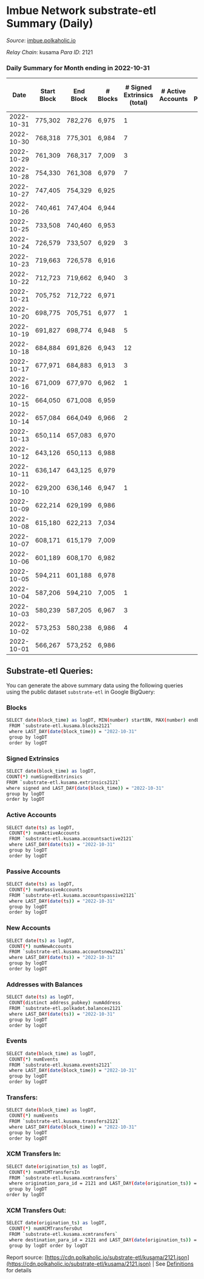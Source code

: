 # Imbue Network substrate-etl Summary (Daily)

_Source_: [imbue.polkaholic.io](https://imbue.polkaholic.io)

*Relay Chain*: kusama
*Para ID*: 2121



### Daily Summary for Month ending in 2022-10-31


| Date | Start Block | End Block | # Blocks | # Signed Extrinsics (total) | # Active Accounts | # Passive | # New | # Addresses with Balances | # Events | # Transfers | # XCM Transfers In | # XCM Transfers Out | Issues | 
| ---- | ----------- | --------- | -------- | --------------------------- | ----------------- | --------- | ----- | ------------------------- | -------- | ----------- | ------------------ | ------------------- | ------ |
| 2022-10-31 | 775,302 | 782,276 | 6,975 | 1 |  |  |  |  | 13,959 |   |   |   |  |
| 2022-10-30 | 768,318 | 775,301 | 6,984 | 7 |  |  |  |  | 14,038 | 3  | 3  |   |  |
| 2022-10-29 | 761,309 | 768,317 | 7,009 | 3 |  |  |  |  | 14,048 |   | 2  |   |  |
| 2022-10-28 | 754,330 | 761,308 | 6,979 | 7 |  |  |  |  | 14,003 |   | 1  |   |  |
| 2022-10-27 | 747,405 | 754,329 | 6,925 |  |  |  |  |  | 13,854 |   |   |   |  |
| 2022-10-26 | 740,461 | 747,404 | 6,944 |  |  |  |  |  | 13,892 |   |   |   |  |
| 2022-10-25 | 733,508 | 740,460 | 6,953 |  |  |  |  |  | 13,910 |   |   |   |  |
| 2022-10-24 | 726,579 | 733,507 | 6,929 | 3 |  |  |  |  | 13,891 |   | 2  |   |  |
| 2022-10-23 | 719,663 | 726,578 | 6,916 |  |  |  |  |  | 13,836 |   |   |   |  |
| 2022-10-22 | 712,723 | 719,662 | 6,940 | 3 |  |  |  |  | 13,906 |   | 1  |   |  |
| 2022-10-21 | 705,752 | 712,722 | 6,971 |  |  |  |  |  | 13,945 |   |   |   |  |
| 2022-10-20 | 698,775 | 705,751 | 6,977 | 1 |  |  |  |  | 13,984 | 1  | 3  |   |  |
| 2022-10-19 | 691,827 | 698,774 | 6,948 | 5 |  |  |  |  | 13,935 | 1  | 1  |   |  |
| 2022-10-18 | 684,884 | 691,826 | 6,943 | 12 |  |  |  |  | 13,980 |   | 5  |   |  |
| 2022-10-17 | 677,971 | 684,883 | 6,913 | 3 |  |  |  |  | 13,865 | 1  | 2  |   |  |
| 2022-10-16 | 671,009 | 677,970 | 6,962 | 1 |  |  |  |  | 13,934 |   |   |   |  |
| 2022-10-15 | 664,050 | 671,008 | 6,959 |  |  |  |  |  | 13,922 |   |   |   |  |
| 2022-10-14 | 657,084 | 664,049 | 6,966 | 2 |  |  |  |  | 13,947 |   |   |   |  |
| 2022-10-13 | 650,114 | 657,083 | 6,970 |  |  |  |  |  | 13,944 |   |   |   |  |
| 2022-10-12 | 643,126 | 650,113 | 6,988 |  |  |  |  | 308 | 13,984 |   |   |   |  |
| 2022-10-11 | 636,147 | 643,125 | 6,979 |  |  |  |  | 308 | 13,962 |   |   |   |  |
| 2022-10-10 | 629,200 | 636,146 | 6,947 | 1 |  |  |  | 308 | 13,906 | 1  |   |   |  |
| 2022-10-09 | 622,214 | 629,199 | 6,986 |  |  |  |  | 307 | 13,976 |   |   |   |  |
| 2022-10-08 | 615,180 | 622,213 | 7,034 |  |  |  |  | 307 | 14,072 |   |   |   |  |
| 2022-10-07 | 608,171 | 615,179 | 7,009 |  |  |  |  | 307 | 14,022 |   |   |   |  |
| 2022-10-06 | 601,189 | 608,170 | 6,982 |  |  |  |  | 307 | 13,968 |   |   |   |  |
| 2022-10-05 | 594,211 | 601,188 | 6,978 |  |  |  |  | 307 | 13,959 |   |   |   |  |
| 2022-10-04 | 587,206 | 594,210 | 7,005 | 1 |  |  |  | 307 | 14,022 | 1  |   |   |  |
| 2022-10-03 | 580,239 | 587,205 | 6,967 | 3 |  |  |  |  | 13,963 | 3  |   |   |  |
| 2022-10-02 | 573,253 | 580,238 | 6,986 | 4 |  |  |  |  | 14,008 | 4  |   |   |  |
| 2022-10-01 | 566,267 | 573,252 | 6,986 |  |  |  |  |  | 13,976 |   |   |   |  |

## Substrate-etl Queries:
You can generate the above summary data using the following queries using the public dataset `substrate-etl` in Google BigQuery:

### Blocks
```bash
SELECT date(block_time) as logDT, MIN(number) startBN, MAX(number) endBN, COUNT(*) numBlocks 
 FROM `substrate-etl.kusama.blocks2121`  
 where LAST_DAY(date(block_time)) = "2022-10-31" 
 group by logDT 
 order by logDT
```

### Signed Extrinsics
```bash
SELECT date(block_time) as logDT, 
COUNT(*) numSignedExtrinsics 
FROM `substrate-etl.kusama.extrinsics2121`  
where signed and LAST_DAY(date(block_time)) = "2022-10-31" 
group by logDT 
order by logDT
```

### Active Accounts
```bash
SELECT date(ts) as logDT, 
 COUNT(*) numActiveAccounts 
 FROM `substrate-etl.kusama.accountsactive2121` 
 where LAST_DAY(date(ts)) = "2022-10-31" 
 group by logDT 
 order by logDT
```

### Passive Accounts
```bash
SELECT date(ts) as logDT, 
 COUNT(*) numPassiveAccounts 
 FROM `substrate-etl.kusama.accountspassive2121` 
 where LAST_DAY(date(ts)) = "2022-10-31" 
 group by logDT 
 order by logDT
```

### New Accounts
```bash
SELECT date(ts) as logDT, 
 COUNT(*) numNewAccounts 
 FROM `substrate-etl.kusama.accountsnew2121` 
 where LAST_DAY(date(ts)) = "2022-10-31" 
 group by logDT
 order by logDT
```

### Addresses with Balances
```bash
SELECT date(ts) as logDT,
 COUNT(distinct address_pubkey) numAddress 
 FROM `substrate-etl.polkadot.balances2121` 
 where LAST_DAY(date(ts)) = "2022-10-31" 
 group by logDT 
 order by logDT
```

### Events
```bash
SELECT date(block_time) as logDT, 
 COUNT(*) numEvents 
 FROM `substrate-etl.kusama.events2121` 
 where LAST_DAY(date(block_time)) = "2022-10-31" 
 group by logDT 
 order by logDT
```

### Transfers:
```bash
SELECT date(block_time) as logDT, 
 COUNT(*) numEvents 
 FROM `substrate-etl.kusama.transfers2121` 
 where LAST_DAY(date(block_time)) = "2022-10-31" 
 group by logDT 
 order by logDT
```

### XCM Transfers In:
```bash
SELECT date(origination_ts) as logDT, 
 COUNT(*) numXCMTransfersIn 
 FROM `substrate-etl.kusama.xcmtransfers` 
 where origination_para_id = 2121 and LAST_DAY(date(origination_ts)) = "2022-10-31" 
 group by logDT 
order by logDT
```

### XCM Transfers Out:
```bash
SELECT date(origination_ts) as logDT, 
 COUNT(*) numXCMTransfersOut 
 FROM `substrate-etl.kusama.xcmtransfers` 
 where destination_para_id = 2121 and LAST_DAY(date(origination_ts)) = "2022-10-31" 
 group by logDT order by logDT
```


Report source: [https://cdn.polkaholic.io/substrate-etl/kusama/2121.json](https://cdn.polkaholic.io/substrate-etl/kusama/2121.json) | See [Definitions](/DEFINITIONS.md) for details
